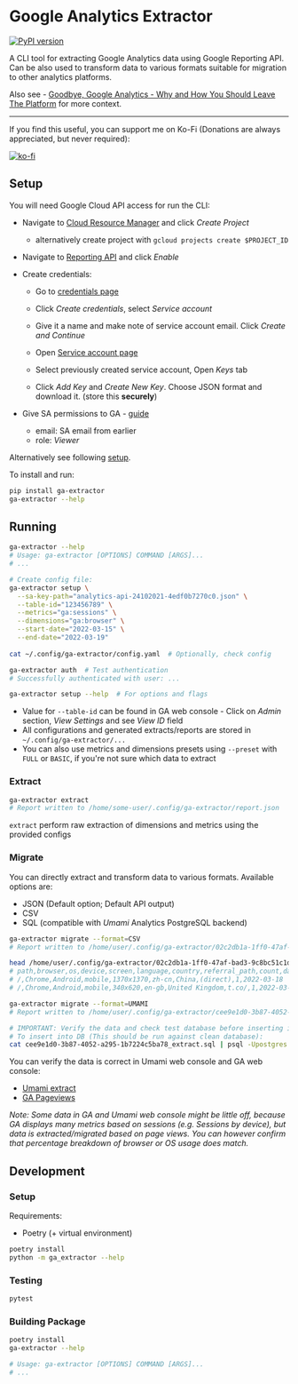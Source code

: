 # Google Analytics Extractor

[![PyPI version](https://badge.fury.io/py/ga-extractor.svg)](https://badge.fury.io/py/ga-extractor)

A CLI tool for extracting Google Analytics data using Google Reporting API. Can be also used to transform data to various formats suitable for migration to other analytics platforms.

Also see - [Goodbye, Google Analytics - Why and How You Should Leave The Platform](https://martinheinz.dev/blog/71) for more context.

-----

If you find this useful, you can support me on Ko-Fi (Donations are always appreciated, but never required):

[![ko-fi](https://ko-fi.com/img/githubbutton_sm.svg)](https://ko-fi.com/K3K6F4XN6)

## Setup

You will need Google Cloud API access for run the CLI:

- Navigate to [Cloud Resource Manager](https://console.cloud.google.com/cloud-resource-manager) and click _Create Project_
    - alternatively create project with `gcloud projects create $PROJECT_ID`
- Navigate to [Reporting API](https://console.cloud.google.com/apis/library/analyticsreporting.googleapis.com) and click _Enable_
- Create credentials:
    - Go to [credentials page](https://console.cloud.google.com/apis/credentials)
    - Click _Create credentials_, select _Service account_
    - Give it a name and make note of service account email. Click _Create and Continue_

    - Open [Service account page](https://console.cloud.google.com/iam-admin/serviceaccounts)
    - Select previously created service account, Open _Keys_ tab
    - Click _Add Key_ and _Create New Key_. Choose JSON format and download it. (store this **securely**)

- Give SA permissions to GA - [guide](https://support.google.com/analytics/answer/1009702#Add)
    - email: SA email from earlier
    - role: _Viewer_
  
Alternatively see following [setup](https://martinheinz.dev/blog/62).

To install and run:

```bash
pip install ga-extractor
ga-extractor --help
```
  
## Running

```bash
ga-extractor --help
# Usage: ga-extractor [OPTIONS] COMMAND [ARGS]...
# ...

# Create config file:
ga-extractor setup \
  --sa-key-path="analytics-api-24102021-4edf0b7270c0.json" \
  --table-id="123456789" \
  --metrics="ga:sessions" \
  --dimensions="ga:browser" \
  --start-date="2022-03-15" \
  --end-date="2022-03-19"
  
cat ~/.config/ga-extractor/config.yaml  # Optionally, check config

ga-extractor auth  # Test authentication
# Successfully authenticated with user: ...

ga-extractor setup --help  # For options and flags
```

- Value for `--table-id` can be found in GA web console - Click on _Admin_ section, _View Settings_ and see _View ID_ field
- All configurations and generated extracts/reports are stored in `~/.config/ga-extractor/...`
- You can also use metrics and dimensions presets using `--preset` with `FULL` or `BASIC`, if you're not sure which data to extract

### Extract

```bash
ga-extractor extract
# Report written to /home/some-user/.config/ga-extractor/report.json
```

`extract` perform raw extraction of dimensions and metrics using the provided configs

### Migrate

You can directly extract and transform data to various formats. Available options are:

- JSON (Default option; Default API output)
- CSV
- SQL (compatible with _Umami_ Analytics PostgreSQL backend)

```bash
ga-extractor migrate --format=CSV
# Report written to /home/user/.config/ga-extractor/02c2db1a-1ff0-47af-bad3-9c8bc51c1d13_extract.csv

head /home/user/.config/ga-extractor/02c2db1a-1ff0-47af-bad3-9c8bc51c1d13_extract.csv
# path,browser,os,device,screen,language,country,referral_path,count,date
# /,Chrome,Android,mobile,1370x1370,zh-cn,China,(direct),1,2022-03-18
# /,Chrome,Android,mobile,340x620,en-gb,United Kingdom,t.co/,1,2022-03-18

ga-extractor migrate --format=UMAMI
# Report written to /home/user/.config/ga-extractor/cee9e1d0-3b87-4052-a295-1b7224c5ba78_extract.sql

# IMPORTANT: Verify the data and check test database before inserting into production instance 
# To insert into DB (This should be run against clean database):
cat cee9e1d0-3b87-4052-a295-1b7224c5ba78_extract.sql | psql -Upostgres -a some-db
```

You can verify the data is correct in Umami web console and GA web console:

- [Umami extract](./assets/umami-migration.png)
- [GA Pageviews](./assets/ga-pageviews.png)

_Note: Some data in GA and Umami web console might be little off, because GA displays many metrics based on sessions (e.g. Sessions by device), but data is extracted/migrated based on page views. You can however confirm that percentage breakdown of browser or OS usage does match._

## Development

### Setup

Requirements:

- Poetry (+ virtual environment)

```bash
poetry install
python -m ga_extractor --help
```

### Testing

```bash
pytest
```

### Building Package

```bash
poetry install
ga-extractor --help

# Usage: ga-extractor [OPTIONS] COMMAND [ARGS]...
# ...
```
